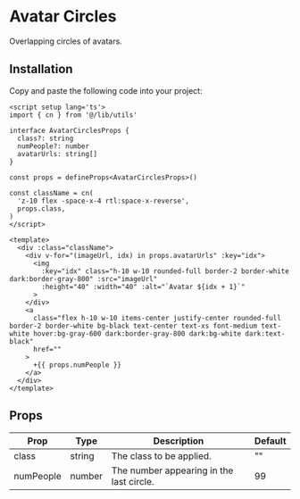 # Avatar Circles

Overlapping circles of avatars.

<demo src="../../src/example/avatarCircle/Demo.vue" srcCode="../../src/spark-ui-demos/avatarCircle/AvatarCircles.vue" />

## Installation

Copy and paste the following code into your project:

```vue [AvatarCircles.vue]
<script setup lang='ts'>
import { cn } from '@/lib/utils'

interface AvatarCirclesProps {
  class?: string
  numPeople?: number
  avatarUrls: string[]
}

const props = defineProps<AvatarCirclesProps>()

const className = cn(
  'z-10 flex -space-x-4 rtl:space-x-reverse',
  props.class,
)
</script>

<template>
  <div :class="className">
    <div v-for="(imageUrl, idx) in props.avatarUrls" :key="idx">
      <img
        :key="idx" class="h-10 w-10 rounded-full border-2 border-white dark:border-gray-800" :src="imageUrl"
        :height="40" :width="40" :alt="`Avatar ${idx + 1}`"
      >
    </div>
    <a
      class="flex h-10 w-10 items-center justify-center rounded-full border-2 border-white bg-black text-center text-xs font-medium text-white hover:bg-gray-600 dark:border-gray-800 dark:bg-white dark:text-black"
      href=""
    >
      +{{ props.numPeople }}
    </a>
  </div>
</template>
```

## Props

| Prop      | Type   | Description                              | Default |
| --------- | ------ | ---------------------------------------- | ------- |
| class     | string | The class to be applied.                 | ""      |
| numPeople | number | The number appearing in the last circle. | 99      |
